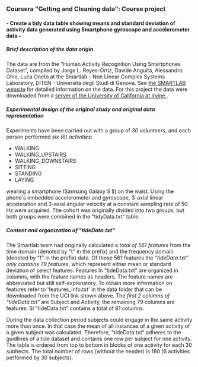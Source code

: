 ### Coursera "Getting and Cleaning data": Course project
#### - Create a tidy data table showing means and standard deviation of activity data generated using Smartphone gyroscope and accelerometer data -

##### Brief description of the data origin
The data are from the "Human Activity Recognition Using Smartphones Dataset", compiled by Jorge L. Reyes-Ortiz, Davide Anguita, Alessandro Ghio, Luca Oneto at the Smartlab - Non Linear Complex Systems Laboratory, DITEN - Università degli Studi di Genova. See [the SMARTLAB website](www.smartlab.ws) for detailed information on the data. For this project the data were downloaded from a [server of the University of California at Irvine ](http://archive.ics.uci.edu/ml/datasets/Human+Activity+Recognition+Using+Smartphones). 

##### Experimental design of the original study and original data representation
Experiments have been carried out with a group of *30 volunteers*, and each person performed *six (6) activities*:

* WALKING
* WALKING_UPSTAIRS
* WALKING_DOWNSTAIRS
* SITTING
* STANDING
* LAYING

wearing a smartphone (Samsung Galaxy S II) on the waist. Using the phone's embedded accelerometer and gyroscope, 3-axial linear acceleration and 3-axial angular velocity at a constant sampling rate of 50 Hz were acquired. The cohort was originally divided into two groups, but both groups were combined in the "tidyData.txt" table.

##### Content and organization of "tideData.txt"
The Smartlab team had originally calculated a *total of 561 features* from the time domain (denoted by "t" in the prefix) and the frequency domain (denoted by "f" in the prefix) data. Of those 561 features the *"tideData.txt" only contains 79 features*, which represent either mean or standard deviation of select features. Features in "tideData.txt" are organized in columns, with the feature names as headers. The feature names are abbreviated but still self-explenatory. To obtain more information on features refer to 'features_info.txt' in the data folder that can be downloaded from the UCI link shown above. The *first 2 columns of "tideData.txt"*  are Subject and Activity, the remaining 79 columns are features. Si "tideData.txt" contains a total of 81 columns.

During the data collection period subjects could engage in the same activity more than once. In that case the mean of all instances of a given activity of a given subject was calculated. Therefore, "tideData.txt" adheres to the guidlines of a tide dataset and contains one row per subject for one activity. The table is ordered from top to bottom in blocks of one activity for each 30 subhects. The total number of rows (without the header) is 180 (6 activities performed by 30 subjects).
